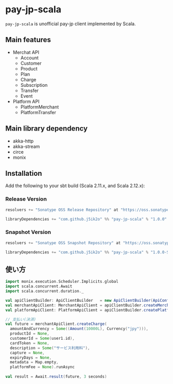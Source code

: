 # pay-jp-scala

`pay-jp-scala` is unofficial pay-jp client implemented by Scala.

## Main features

- Merchat API
    - Account
    - Customer
    - Product
    - Plan
    - Charge
    - Subscription
    - Transfer
    - Event
- Platform API
    - PlatformMerchant
    - PlatformTransfer 

## Main library dependency

- akka-http
- akka-stream
- circe
- monix

## Installation

Add the following to your sbt build (Scala 2.11.x, and Scala 2.12.x):

### Release Version

```scala
resolvers += "Sonatype OSS Release Repository" at "https://oss.sonatype.org/content/repositories/releases/"

libraryDependencies += "com.github.j5ik2o" %% "pay-jp-scala" % "1.0.0"
```

### Snapshot Version

```scala
resolvers += "Sonatype OSS Snapshot Repository" at "https://oss.sonatype.org/content/repositories/snapshots/"

libraryDependencies += "com.github.j5ik2o" %% "pay-jp-scala" % "1.0.0-SNAPSHOT"
```
    
## 使い方

```scala
import monix.execution.Scheduler.Implicits.global
import scala.concurrent.Await
import scala.concurrent.duration._

val apiClientBuilder: ApiClientBuilder   = new ApiClientBuilder(ApiConfig("api.pay.jp", 443, 3 seconds))
val merchantApiClient: MerchantApiClient = apiClientBuilder.createMerchantApiClient(sys.env("MERCHANT_SECRET_KEY"))
val platformApiClient: PlatformApiClient = apiClientBuilder.createPlatformApiClient(sys.env("PLATFORM_SECRET_KEY"))

// 支払い(決済)
val future = merchantApiClient.createCharge(
  amountAndCurrency = Some((Amount(10000L), Currency("jpy"))), 
  productId = None,
  customerId = Some(user1.id),
  cardToken = None,
  description = Some("サービス利用料"),
  capture = None,
  expiryDays = None,
  metadata = Map.empty,
  platformFee = None).runAsync
  
val result = Await.result(future, 3 seconds)
```
 

